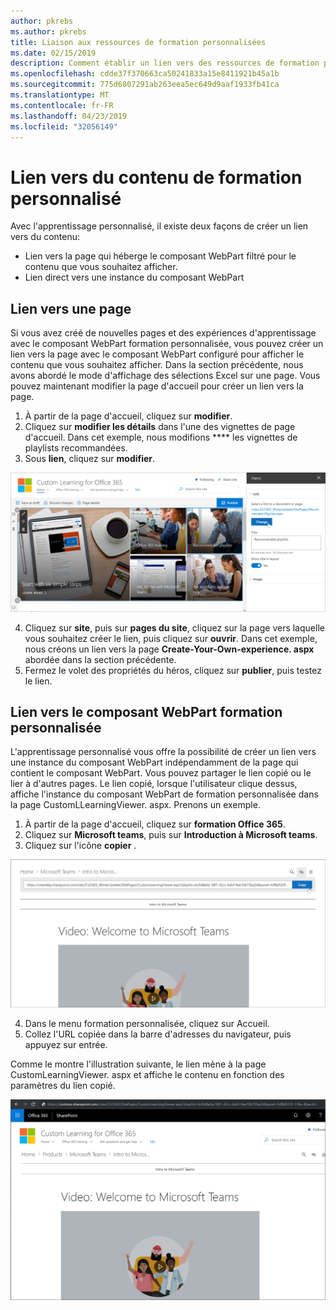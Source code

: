```yaml
---
author: pkrebs
ms.author: pkrebs
title: Liaison aux ressources de formation personnalisées
ms.date: 02/15/2019
description: Comment établir un lien vers des ressources de formation personnalisées
ms.openlocfilehash: cdde37f370663ca50241833a15e8411921b45a1b
ms.sourcegitcommit: 775d6807291ab263eea5ec649d9aaf1933fb41ca
ms.translationtype: MT
ms.contentlocale: fr-FR
ms.lasthandoff: 04/23/2019
ms.locfileid: "32056149"
---
```

# <a name="link-to-custom-learning-content"></a>Lien vers du contenu de formation personnalisé

Avec l'apprentissage personnalisé, il existe deux façons de créer un lien vers du contenu:

- Lien vers la page qui héberge le composant WebPart filtré pour le contenu que vous souhaitez afficher. 
- Lien direct vers une instance du composant WebPart

## <a name="link-to-a-page"></a>Lien vers une page

Si vous avez créé de nouvelles pages et des expériences d'apprentissage avec le composant WebPart formation personnalisée, vous pouvez créer un lien vers la page avec le composant WebPart configuré pour afficher le contenu que vous souhaitez afficher. Dans la section précédente, nous avons abordé le mode d'affichage des sélections Excel sur une page. Vous pouvez maintenant modifier la page d'accueil pour créer un lien vers la page. 

1. À partir de la page d'accueil, cliquez sur **modifier**.
2. Cliquez sur **modifier les détails** dans l'une des vignettes de page d'accueil. Dans cet exemple, nous modifions **** les vignettes de playlists recommandées.
3. Sous **lien**, cliquez sur **modifier**.

![CG-linktopage. png](media/cg-linktopage.png)

4. Cliquez sur **site**, puis sur **pages du site**, cliquez sur la page vers laquelle vous souhaitez créer le lien, puis cliquez sur **ouvrir**. Dans cet exemple, nous créons un lien vers la page **Create-Your-Own-experience. aspx** abordée dans la section précédente.
5. Fermez le volet des propriétés du héros, cliquez sur **publier**, puis testez le lien. 

## <a name="link-to-the-custom-learning-web-part"></a>Lien vers le composant WebPart formation personnalisée
L'apprentissage personnalisé vous offre la possibilité de créer un lien vers une instance du composant WebPart indépendamment de la page qui contient le composant WebPart. Vous pouvez partager le lien copié ou le lier à d'autres pages. Le lien copié, lorsque l'utilisateur clique dessus, affiche l'instance du composant WebPart de formation personnalisée dans la page CustomLLearningViewer. aspx. Prenons un exemple. 

1. À partir de la page d'accueil, cliquez sur **formation Office 365**.
2. Cliquez sur **Microsoft teams**, puis sur **Introduction à Microsoft teams**.
3. Cliquez sur l'icône **copier** .

![CG-linktowebpart. png](media/cg-linktowebpart.png)

4. Dans le menu formation personnalisée, cliquez sur Accueil.
5. Collez l'URL copiée dans la barre d'adresses du navigateur, puis appuyez sur entrée. 

Comme le montre l'illustration suivante, le lien mène à la page CustomLearningViewer. aspx et affiche le contenu en fonction des paramètres du lien copié. 

![CG-linktowebpartviewer. png](media/cg-linktowebpartviewer.png)

